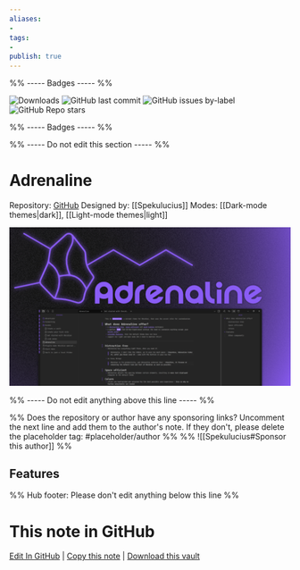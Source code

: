 ```yaml
---
aliases:
- 
tags: 
- 
publish: true
---
```


%% ----- Badges ----- %%

![Downloads](https://img.shields.io/badge/downloads-3481-573E7A?style=for-the-badge&logo=)
![GitHub last commit](https://img.shields.io/github/last-commit/Spekulucius/obsidian-adrenaline?color=573E7A&label=last%20update&logo=github&style=for-the-badge)
![GitHub issues by-label](https://img.shields.io/github/issues/Spekulucius/obsidian-adrenaline/help%20wanted?color=573E7A&logo=github&style=for-the-badge) 
![GitHub Repo stars](https://img.shields.io/github/stars/Spekulucius/obsidian-adrenaline?color=573E7A&logo=github&style=for-the-badge)

%% ----- Badges ----- %%

%% ----- Do not edit this section ----- %%

# Adrenaline

Repository: [GitHub](https://github.com/Spekulucius/obsidian-adrenaline)
Designed by: [[Spekulucius]]
Modes: [[Dark-mode themes|dark]], [[Light-mode themes|light]]



![screenshot](https://github.com/Spekulucius/obsidian-adrenaline/raw/HEAD/adrenaline_thumbnail.png)

%% ----- Do not edit anything above this line ----- %% 

%% Does the repository or author have any sponsoring links? Uncomment the next line and add them to the author's note. If they don't, please delete the placeholder tag: #placeholder/author %%
%% ![[Spekulucius#Sponsor this author]] %%


## Features



%% Hub footer: Please don't edit anything below this line %%

# This note in GitHub

<span class="git-footer">[Edit In GitHub](https://github.dev/obsidian-community/obsidian-hub/blob/main/02%20-%20Community%20Expansions/02.05%20All%20Community%20Expansions/Themes/Adrenaline.md "git-hub-edit-note") | [Copy this note](https://raw.githubusercontent.com/obsidian-community/obsidian-hub/main/02%20-%20Community%20Expansions/02.05%20All%20Community%20Expansions/Themes/Adrenaline.md "git-hub-copy-note") | [Download this vault](https://github.com/obsidian-community/obsidian-hub/archive/refs/heads/main.zip "git-hub-download-vault") </span>
